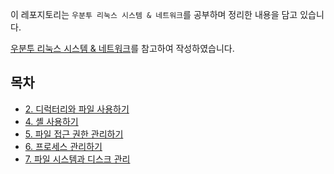 이 레포지토리는 `우분투 리눅스 시스템 & 네트워크`를 공부하며 정리한 내용을 담고 있습니다.

[우분투 리눅스 시스템 & 네트워크](https://www.yes24.com/Product/Goods/110510843)를 참고하여 작성하였습니다.

## 목차

- [2. 디럭터리와 파일 사용하기](./chapter%2002%20디렉터리와%20파일%20사용하기.md)
- [4. 셸 사용하기](./chapter%2004%20셸%20사용하기.md)
- [5. 파일 접근 권한 관리하기](./chapter%2005%20파일%20접근%20권한%20관리하기.md)
- [6. 프로세스 관리하기](./chapter%2006%20프로세스%20관리하기.md)
- [7. 파일 시스템과 디스크 관리](./chapter%2007%20파일%20시스템과%20디스크%20관리.md)
